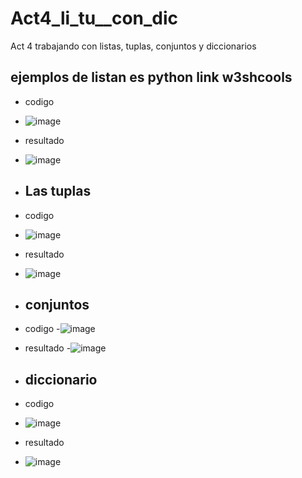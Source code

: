# Act4_li_tu__con_dic
Act 4 trabajando con listas, tuplas, conjuntos y diccionarios
## ejemplos de listan es python link w3shcools
- codigo
- ![image](https://github.com/user-attachments/assets/ac92525e-7b27-4543-9700-c55a5c3f6099)
- resultado
- ![image](https://github.com/user-attachments/assets/f440c87c-d606-4750-a21c-7fe24ccb6ce4)

- ## Las tuplas
- codigo
- ![image](https://github.com/user-attachments/assets/ae8445e3-9e71-42a4-854b-11d68ddc6f1c)
- resultado
- ![image](https://github.com/user-attachments/assets/5d3e1d6e-95db-4653-933a-8958bc2c57f4)

- ## conjuntos
- codigo
-![image](https://github.com/user-attachments/assets/c63053bd-5904-40a6-ad47-e53088922548)
- resultado
-![image](https://github.com/user-attachments/assets/30703391-f55f-47a7-8fe0-bc8cfb0f47c4)

- ## diccionario
- codigo
- ![image](https://github.com/user-attachments/assets/25255082-96da-4700-9c9e-3dc02bd4c65f)
- resultado
- ![image](https://github.com/user-attachments/assets/5f36ff42-dc18-48f9-99d5-2755878e60e4)




